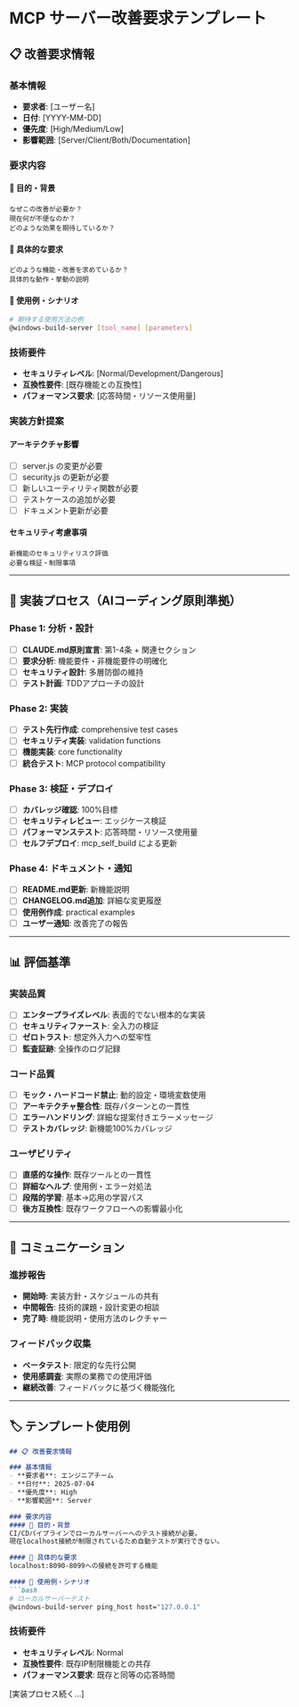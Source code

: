 # MCP サーバー改善要求テンプレート

## 📋 改善要求情報

### 基本情報
- **要求者**: [ユーザー名]
- **日付**: [YYYY-MM-DD]
- **優先度**: [High/Medium/Low]
- **影響範囲**: [Server/Client/Both/Documentation]

### 要求内容
#### 🎯 目的・背景
```
なぜこの改善が必要か？
現在何が不便なのか？
どのような効果を期待しているか？
```

#### 🔧 具体的な要求
```
どのような機能・改善を求めているか？
具体的な動作・挙動の説明
```

#### 📝 使用例・シナリオ
```bash
# 期待する使用方法の例
@windows-build-server [tool_name] [parameters]
```

### 技術要件
- **セキュリティレベル**: [Normal/Development/Dangerous]
- **互換性要件**: [既存機能との互換性]
- **パフォーマンス要求**: [応答時間・リソース使用量]

### 実装方針提案
#### アーキテクチャ影響
- [ ] server.js の変更が必要
- [ ] security.js の更新が必要
- [ ] 新しいユーティリティ関数が必要
- [ ] テストケースの追加が必要
- [ ] ドキュメント更新が必要

#### セキュリティ考慮事項
```
新機能のセキュリティリスク評価
必要な検証・制限事項
```

---

## 🔄 実装プロセス（AIコーディング原則準拠）

### Phase 1: 分析・設計
- [ ] **CLAUDE.md原則宣言**: 第1-4条 + 関連セクション
- [ ] **要求分析**: 機能要件・非機能要件の明確化
- [ ] **セキュリティ設計**: 多層防御の維持
- [ ] **テスト計画**: TDDアプローチの設計

### Phase 2: 実装
- [ ] **テスト先行作成**: comprehensive test cases
- [ ] **セキュリティ実装**: validation functions
- [ ] **機能実装**: core functionality
- [ ] **統合テスト**: MCP protocol compatibility

### Phase 3: 検証・デプロイ
- [ ] **カバレッジ確認**: 100%目標
- [ ] **セキュリティレビュー**: エッジケース検証
- [ ] **パフォーマンステスト**: 応答時間・リソース使用量
- [ ] **セルフデプロイ**: mcp_self_build による更新

### Phase 4: ドキュメント・通知
- [ ] **README.md更新**: 新機能説明
- [ ] **CHANGELOG.md追加**: 詳細な変更履歴
- [ ] **使用例作成**: practical examples
- [ ] **ユーザー通知**: 改善完了の報告

---

## 📊 評価基準

### 実装品質
- [ ] **エンタープライズレベル**: 表面的でない根本的な実装
- [ ] **セキュリティファースト**: 全入力の検証
- [ ] **ゼロトラスト**: 想定外入力への堅牢性
- [ ] **監査証跡**: 全操作のログ記録

### コード品質
- [ ] **モック・ハードコード禁止**: 動的設定・環境変数使用
- [ ] **アーキテクチャ整合性**: 既存パターンとの一貫性
- [ ] **エラーハンドリング**: 詳細な提案付きエラーメッセージ
- [ ] **テストカバレッジ**: 新機能100%カバレッジ

### ユーザビリティ
- [ ] **直感的な操作**: 既存ツールとの一貫性
- [ ] **詳細なヘルプ**: 使用例・エラー対処法
- [ ] **段階的学習**: 基本→応用の学習パス
- [ ] **後方互換性**: 既存ワークフローへの影響最小化

---

## 🤝 コミュニケーション

### 進捗報告
- **開始時**: 実装方針・スケジュールの共有
- **中間報告**: 技術的課題・設計変更の相談
- **完了時**: 機能説明・使用方法のレクチャー

### フィードバック収集
- **ベータテスト**: 限定的な先行公開
- **使用感調査**: 実際の業務での使用評価
- **継続改善**: フィードバックに基づく機能強化

---

## 🏷️ テンプレート使用例

```markdown
## 📋 改善要求情報

### 基本情報
- **要求者**: エンジニアチーム
- **日付**: 2025-07-04
- **優先度**: High
- **影響範囲**: Server

### 要求内容
#### 🎯 目的・背景
CI/CDパイプラインでローカルサーバーへのテスト接続が必要。
現在localhost接続が制限されているため自動テストが実行できない。

#### 🔧 具体的な要求
localhost:8090-8099への接続を許可する機能

#### 📝 使用例・シナリオ
```bash
# ローカルサーバーテスト
@windows-build-server ping_host host="127.0.0.1"
```

### 技術要件
- **セキュリティレベル**: Normal
- **互換性要件**: 既存IP制限機能との共存
- **パフォーマンス要求**: 既存と同等の応答時間

[実装プロセス続く...]
```
